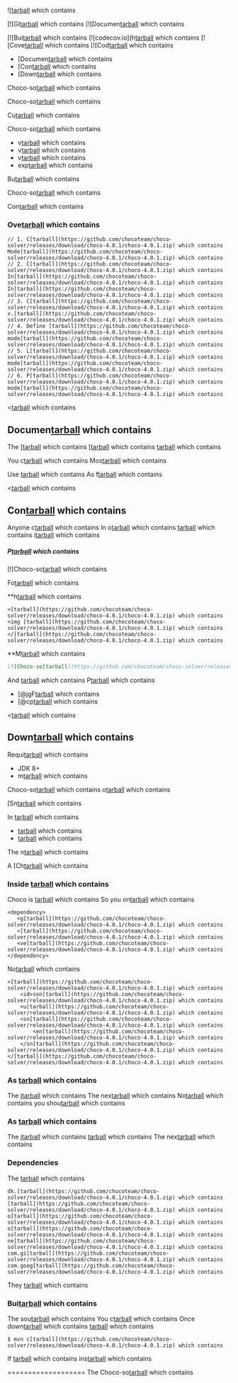 ![[tarball](https://github.com/chocoteam/choco-solver/releases/download/choco-4.0.1/choco-4.0.1.zip) which contains

[![Gi[tarball](https://github.com/chocoteam/choco-solver/releases/download/choco-4.0.1/choco-4.0.1.zip) which contains
[![Documen[tarball](https://github.com/chocoteam/choco-solver/releases/download/choco-4.0.1/choco-4.0.1.zip) which contains

[![Bui[tarball](https://github.com/chocoteam/choco-solver/releases/download/choco-4.0.1/choco-4.0.1.zip) which contains
[![codecov.io](h[tarball](https://github.com/chocoteam/choco-solver/releases/download/choco-4.0.1/choco-4.0.1.zip) which contains
[![Cove[tarball](https://github.com/chocoteam/choco-solver/releases/download/choco-4.0.1/choco-4.0.1.zip) which contains
[![Cod[tarball](https://github.com/chocoteam/choco-solver/releases/download/choco-4.0.1/choco-4.0.1.zip) which contains

* [Documen[tarball](https://github.com/chocoteam/choco-solver/releases/download/choco-4.0.1/choco-4.0.1.zip) which contains
* [Con[tarball](https://github.com/chocoteam/choco-solver/releases/download/choco-4.0.1/choco-4.0.1.zip) which contains
* [Down[tarball](https://github.com/chocoteam/choco-solver/releases/download/choco-4.0.1/choco-4.0.1.zip) which contains

Choco-so[tarball](https://github.com/chocoteam/choco-solver/releases/download/choco-4.0.1/choco-4.0.1.zip) which contains

Choco-so[tarball](https://github.com/chocoteam/choco-solver/releases/download/choco-4.0.1/choco-4.0.1.zip) which contains

Cu[tarball](https://github.com/chocoteam/choco-solver/releases/download/choco-4.0.1/choco-4.0.1.zip) which contains

Choco-so[tarball](https://github.com/chocoteam/choco-solver/releases/download/choco-4.0.1/choco-4.0.1.zip) which contains
- v[tarball](https://github.com/chocoteam/choco-solver/releases/download/choco-4.0.1/choco-4.0.1.zip) which contains
- v[tarball](https://github.com/chocoteam/choco-solver/releases/download/choco-4.0.1/choco-4.0.1.zip) which contains
- v[tarball](https://github.com/chocoteam/choco-solver/releases/download/choco-4.0.1/choco-4.0.1.zip) which contains
- exp[tarball](https://github.com/chocoteam/choco-solver/releases/download/choco-4.0.1/choco-4.0.1.zip) which contains

Bu[tarball](https://github.com/chocoteam/choco-solver/releases/download/choco-4.0.1/choco-4.0.1.zip) which contains

Choco-so[tarball](https://github.com/chocoteam/choco-solver/releases/download/choco-4.0.1/choco-4.0.1.zip) which contains

Con[tarball](https://github.com/chocoteam/choco-solver/releases/download/choco-4.0.1/choco-4.0.1.zip) which contains

### Ove[tarball](https://github.com/chocoteam/choco-solver/releases/download/choco-4.0.1/choco-4.0.1.zip) which contains

```j[tarball](https://github.com/chocoteam/choco-solver/releases/download/choco-4.0.1/choco-4.0.1.zip) which contains
// 1. C[tarball](https://github.com/chocoteam/choco-solver/releases/download/choco-4.0.1/choco-4.0.1.zip) which contains
Mode[tarball](https://github.com/chocoteam/choco-solver/releases/download/choco-4.0.1/choco-4.0.1.zip) which contains
// 2. C[tarball](https://github.com/chocoteam/choco-solver/releases/download/choco-4.0.1/choco-4.0.1.zip) which contains
In[tarball](https://github.com/chocoteam/choco-solver/releases/download/choco-4.0.1/choco-4.0.1.zip) which contains
In[tarball](https://github.com/chocoteam/choco-solver/releases/download/choco-4.0.1/choco-4.0.1.zip) which contains
// 3. C[tarball](https://github.com/chocoteam/choco-solver/releases/download/choco-4.0.1/choco-4.0.1.zip) which contains
x.[tarball](https://github.com/chocoteam/choco-solver/releases/download/choco-4.0.1/choco-4.0.1.zip) which contains
// 4. Define [tarball](https://github.com/chocoteam/choco-solver/releases/download/choco-4.0.1/choco-4.0.1.zip) which contains
mode[tarball](https://github.com/chocoteam/choco-solver/releases/download/choco-4.0.1/choco-4.0.1.zip) which contains
// 5. L[tarball](https://github.com/chocoteam/choco-solver/releases/download/choco-4.0.1/choco-4.0.1.zip) which contains
mode[tarball](https://github.com/chocoteam/choco-solver/releases/download/choco-4.0.1/choco-4.0.1.zip) which contains
// 6. P[tarball](https://github.com/chocoteam/choco-solver/releases/download/choco-4.0.1/choco-4.0.1.zip) which contains
mode[tarball](https://github.com/chocoteam/choco-solver/releases/download/choco-4.0.1/choco-4.0.1.zip) which contains
```

<[tarball](https://github.com/chocoteam/choco-solver/releases/download/choco-4.0.1/choco-4.0.1.zip) which contains
## Documen[tarball](https://github.com/chocoteam/choco-solver/releases/download/choco-4.0.1/choco-4.0.1.zip) which contains

The [[tarball](https://github.com/chocoteam/choco-solver/releases/download/choco-4.0.1/choco-4.0.1.zip) which contains
[[tarball](https://github.com/chocoteam/choco-solver/releases/download/choco-4.0.1/choco-4.0.1.zip) which contains
[tarball](https://github.com/chocoteam/choco-solver/releases/download/choco-4.0.1/choco-4.0.1.zip) which contains

You c[tarball](https://github.com/chocoteam/choco-solver/releases/download/choco-4.0.1/choco-4.0.1.zip) which contains
Mos[tarball](https://github.com/chocoteam/choco-solver/releases/download/choco-4.0.1/choco-4.0.1.zip) which contains

Use [tarball](https://github.com/chocoteam/choco-solver/releases/download/choco-4.0.1/choco-4.0.1.zip) which contains
As f[tarball](https://github.com/chocoteam/choco-solver/releases/download/choco-4.0.1/choco-4.0.1.zip) which contains

<[tarball](https://github.com/chocoteam/choco-solver/releases/download/choco-4.0.1/choco-4.0.1.zip) which contains
## Con[tarball](https://github.com/chocoteam/choco-solver/releases/download/choco-4.0.1/choco-4.0.1.zip) which contains

Anyone c[tarball](https://github.com/chocoteam/choco-solver/releases/download/choco-4.0.1/choco-4.0.1.zip) which contains
In o[tarball](https://github.com/chocoteam/choco-solver/releases/download/choco-4.0.1/choco-4.0.1.zip) which contains
[tarball](https://github.com/chocoteam/choco-solver/releases/download/choco-4.0.1/choco-4.0.1.zip) which contains
i[tarball](https://github.com/chocoteam/choco-solver/releases/download/choco-4.0.1/choco-4.0.1.zip) which contains

##### P[tarball](https://github.com/chocoteam/choco-solver/releases/download/choco-4.0.1/choco-4.0.1.zip) which contains

[![Choco-so[tarball](https://github.com/chocoteam/choco-solver/releases/download/choco-4.0.1/choco-4.0.1.zip) which contains

Fo[tarball](https://github.com/chocoteam/choco-solver/releases/download/choco-4.0.1/choco-4.0.1.zip) which contains

**h[tarball](https://github.com/chocoteam/choco-solver/releases/download/choco-4.0.1/choco-4.0.1.zip) which contains

```h[tarball](https://github.com/chocoteam/choco-solver/releases/download/choco-4.0.1/choco-4.0.1.zip) which contains
<[tarball](https://github.com/chocoteam/choco-solver/releases/download/choco-4.0.1/choco-4.0.1.zip) which contains
<img [tarball](https://github.com/chocoteam/choco-solver/releases/download/choco-4.0.1/choco-4.0.1.zip) which contains
</[tarball](https://github.com/chocoteam/choco-solver/releases/download/choco-4.0.1/choco-4.0.1.zip) which contains
```

**M[tarball](https://github.com/chocoteam/choco-solver/releases/download/choco-4.0.1/choco-4.0.1.zip) which contains

```md
[![Choco-so[tarball](https://github.com/chocoteam/choco-solver/releases/download/choco-4.0.1/choco-4.0.1.zip) which contains
```

And [tarball](https://github.com/chocoteam/choco-solver/releases/download/choco-4.0.1/choco-4.0.1.zip) which contains
P[tarball](https://github.com/chocoteam/choco-solver/releases/download/choco-4.0.1/choco-4.0.1.zip) which contains

- [@jgF[tarball](https://github.com/chocoteam/choco-solver/releases/download/choco-4.0.1/choco-4.0.1.zip) which contains
- [@cp[tarball](https://github.com/chocoteam/choco-solver/releases/download/choco-4.0.1/choco-4.0.1.zip) which contains



<[tarball](https://github.com/chocoteam/choco-solver/releases/download/choco-4.0.1/choco-4.0.1.zip) which contains
## Down[tarball](https://github.com/chocoteam/choco-solver/releases/download/choco-4.0.1/choco-4.0.1.zip) which contains

Requi[tarball](https://github.com/chocoteam/choco-solver/releases/download/choco-4.0.1/choco-4.0.1.zip) which contains
* JDK 8+
* m[tarball](https://github.com/chocoteam/choco-solver/releases/download/choco-4.0.1/choco-4.0.1.zip) which contains

Choco-so[tarball](https://github.com/chocoteam/choco-solver/releases/download/choco-4.0.1/choco-4.0.1.zip) which contains
o[tarball](https://github.com/chocoteam/choco-solver/releases/download/choco-4.0.1/choco-4.0.1.zip) which contains

[Sn[tarball](https://github.com/chocoteam/choco-solver/releases/download/choco-4.0.1/choco-4.0.1.zip) which contains

In [tarball](https://github.com/chocoteam/choco-solver/releases/download/choco-4.0.1/choco-4.0.1.zip) which contains

- [tarball](https://github.com/chocoteam/choco-solver/releases/download/choco-4.0.1/choco-4.0.1.zip) which contains
- [tarball](https://github.com/chocoteam/choco-solver/releases/download/choco-4.0.1/choco-4.0.1.zip) which contains

The n[tarball](https://github.com/chocoteam/choco-solver/releases/download/choco-4.0.1/choco-4.0.1.zip) which contains

A [Ch[tarball](https://github.com/chocoteam/choco-solver/releases/download/choco-4.0.1/choco-4.0.1.zip) which contains

### Inside [tarball](https://github.com/chocoteam/choco-solver/releases/download/choco-4.0.1/choco-4.0.1.zip) which contains

Choco is [tarball](https://github.com/chocoteam/choco-solver/releases/download/choco-4.0.1/choco-4.0.1.zip) which contains
So you on[tarball](https://github.com/chocoteam/choco-solver/releases/download/choco-4.0.1/choco-4.0.1.zip) which contains

```xm[tarball](https://github.com/chocoteam/choco-solver/releases/download/choco-4.0.1/choco-4.0.1.zip) which contains
<dependency>
   <g[tarball](https://github.com/chocoteam/choco-solver/releases/download/choco-4.0.1/choco-4.0.1.zip) which contains
   <[tarball](https://github.com/chocoteam/choco-solver/releases/download/choco-4.0.1/choco-4.0.1.zip) which contains
   <ve[tarball](https://github.com/chocoteam/choco-solver/releases/download/choco-4.0.1/choco-4.0.1.zip) which contains
</dependency>
```

No[tarball](https://github.com/chocoteam/choco-solver/releases/download/choco-4.0.1/choco-4.0.1.zip) which contains

```xm[tarball](https://github.com/chocoteam/choco-solver/releases/download/choco-4.0.1/choco-4.0.1.zip) which contains
<[tarball](https://github.com/chocoteam/choco-solver/releases/download/choco-4.0.1/choco-4.0.1.zip) which contains
    <id>son[tarball](https://github.com/chocoteam/choco-solver/releases/download/choco-4.0.1/choco-4.0.1.zip) which contains
    <u[tarball](https://github.com/chocoteam/choco-solver/releases/download/choco-4.0.1/choco-4.0.1.zip) which contains
    <sn[tarball](https://github.com/chocoteam/choco-solver/releases/download/choco-4.0.1/choco-4.0.1.zip) which contains
        <en[tarball](https://github.com/chocoteam/choco-solver/releases/download/choco-4.0.1/choco-4.0.1.zip) which contains
    </sn[tarball](https://github.com/chocoteam/choco-solver/releases/download/choco-4.0.1/choco-4.0.1.zip) which contains
</[tarball](https://github.com/chocoteam/choco-solver/releases/download/choco-4.0.1/choco-4.0.1.zip) which contains
```

### As [tarball](https://github.com/chocoteam/choco-solver/releases/download/choco-4.0.1/choco-4.0.1.zip) which contains

The j[tarball](https://github.com/chocoteam/choco-solver/releases/download/choco-4.0.1/choco-4.0.1.zip) which contains
The nex[tarball](https://github.com/chocoteam/choco-solver/releases/download/choco-4.0.1/choco-4.0.1.zip) which contains
No[tarball](https://github.com/chocoteam/choco-solver/releases/download/choco-4.0.1/choco-4.0.1.zip) which contains
you shou[tarball](https://github.com/chocoteam/choco-solver/releases/download/choco-4.0.1/choco-4.0.1.zip) which contains

### As [tarball](https://github.com/chocoteam/choco-solver/releases/download/choco-4.0.1/choco-4.0.1.zip) which contains

The j[tarball](https://github.com/chocoteam/choco-solver/releases/download/choco-4.0.1/choco-4.0.1.zip) which contains
[tarball](https://github.com/chocoteam/choco-solver/releases/download/choco-4.0.1/choco-4.0.1.zip) which contains
The nex[tarball](https://github.com/chocoteam/choco-solver/releases/download/choco-4.0.1/choco-4.0.1.zip) which contains


### Dependencies ###

The [tarball](https://github.com/chocoteam/choco-solver/releases/download/choco-4.0.1/choco-4.0.1.zip) which contains

    dk.[tarball](https://github.com/chocoteam/choco-solver/releases/download/choco-4.0.1/choco-4.0.1.zip) which contains
    [tarball](https://github.com/chocoteam/choco-solver/releases/download/choco-4.0.1/choco-4.0.1.zip) which contains
    o[tarball](https://github.com/chocoteam/choco-solver/releases/download/choco-4.0.1/choco-4.0.1.zip) which contains
    o[tarball](https://github.com/chocoteam/choco-solver/releases/download/choco-4.0.1/choco-4.0.1.zip) which contains
    ne[tarball](https://github.com/chocoteam/choco-solver/releases/download/choco-4.0.1/choco-4.0.1.zip) which contains
    com.gi[tarball](https://github.com/chocoteam/choco-solver/releases/download/choco-4.0.1/choco-4.0.1.zip) which contains
    com.goog[tarball](https://github.com/chocoteam/choco-solver/releases/download/choco-4.0.1/choco-4.0.1.zip) which contains



They [tarball](https://github.com/chocoteam/choco-solver/releases/download/choco-4.0.1/choco-4.0.1.zip) which contains


### Bui[tarball](https://github.com/chocoteam/choco-solver/releases/download/choco-4.0.1/choco-4.0.1.zip) which contains

The sou[tarball](https://github.com/chocoteam/choco-solver/releases/download/choco-4.0.1/choco-4.0.1.zip) which contains
You c[tarball](https://github.com/chocoteam/choco-solver/releases/download/choco-4.0.1/choco-4.0.1.zip) which contains
Once down[tarball](https://github.com/chocoteam/choco-solver/releases/download/choco-4.0.1/choco-4.0.1.zip) which contains
[tarball](https://github.com/chocoteam/choco-solver/releases/download/choco-4.0.1/choco-4.0.1.zip) which contains

    $ mvn c[tarball](https://github.com/chocoteam/choco-solver/releases/download/choco-4.0.1/choco-4.0.1.zip) which contains

If [tarball](https://github.com/chocoteam/choco-solver/releases/download/choco-4.0.1/choco-4.0.1.zip) which contains
ins[tarball](https://github.com/chocoteam/choco-solver/releases/download/choco-4.0.1/choco-4.0.1.zip) which contains


===================
The Choco-so[tarball](https://github.com/chocoteam/choco-solver/releases/download/choco-4.0.1/choco-4.0.1.zip) which contains
